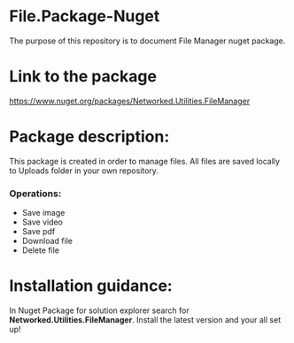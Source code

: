 # File.Package-Nuget
The purpose of this repository is to document File Manager nuget package. 
# Link to the package
https://www.nuget.org/packages/Networked.Utilities.FileManager
# Package description:
This package is created in order to manage files. All files are saved locally to Uploads folder in your own repository.
### Operations:
- Save image
- Save video
- Save pdf
- Download file
- Delete file
# Installation guidance:
In Nuget Package for solution explorer search for **Networked.Utilities.FileManager**. Install the latest version and your all set up!
